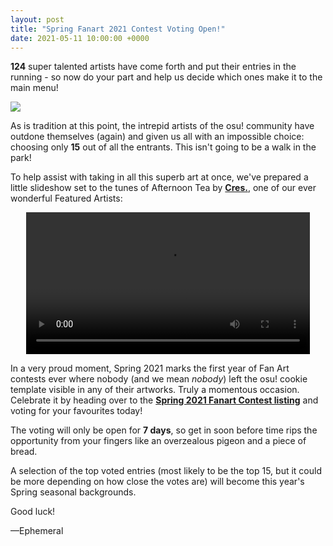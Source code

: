 ```yaml
---
layout: post
title: "Spring Fanart 2021 Contest Voting Open!"
date: 2021-05-11 10:00:00 +0000
---
```


**124** super talented artists have come forth and put their entries in the running - so now do your part and help us decide which ones make it to the main menu!

![](https://assets.ppy.sh/contests/125/header.jpg)

As is tradition at this point, the intrepid artists of the osu! community have outdone themselves (again) and given us all with an impossible choice: choosing only **15** out of all the entrants. This isn't going to be a walk in the park!

To help assist with taking in all this superb art at once, we've prepared a little slideshow set to the tunes of Afternoon Tea by [**Cres.**](https://osu.ppy.sh/beatmaps/artists/147), one of our ever wonderful Featured Artists:

<div align="center">
    <video width="90%" controls>
        <source src="https://assets.ppy.sh/contests/125/spring2021.mp4" type="video/mp4" preload="none">
    </video>
</div>

In a very proud moment, Spring 2021 marks the first year of Fan Art contests ever where nobody (and we mean *nobody*) left the osu! cookie template visible in any of their artworks. Truly a momentous occasion. Celebrate it by heading over to the [**Spring 2021 Fanart Contest listing**](https://osu.ppy.sh/community/contests/125) and voting for your favourites today!

The voting will only be open for **7 days**, so get in soon before time rips the opportunity from your fingers like an overzealous pigeon and a piece of bread.

A selection of the top voted entries (most likely to be the top 15, but it could be more depending on how close the votes are) will become this year's Spring seasonal backgrounds.

Good luck!

—Ephemeral
